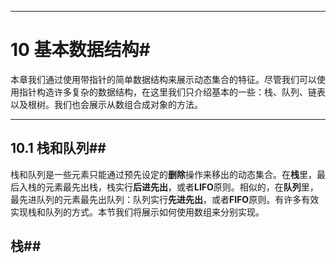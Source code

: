 ***

# 10	基本数据结构#

本章我们通过使用带指针的简单数据结构来展示动态集合的特征。尽管我们可以使用指针构造许多复杂的数据结构，在这里我们只介绍基本的一些：栈、队列、链表以及根树。我们也会展示从数组合成对象的方法。

***

## 10.1	栈和队列##

栈和队列是一些元素只能通过预先设定的**删除**操作来移出的动态集合。在**栈**里，最后入栈的元素最先出栈，栈实行**后进先出**，或者**LIFO**原则。相似的，在**队列**里，最先进队列的元素最先出队列：队列实行**先进先出**，或者**FIFO**原则。有许多有效实现栈和队列的方式。本节我们将展示如何使用数组来分别实现。

## 栈##


